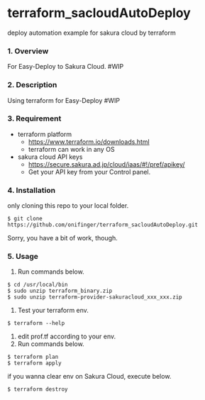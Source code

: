 # terraform_sacloudAutoDeploy
deploy automation example for sakura cloud by terraform

### 1. Overview
For Easy-Deploy to Sakura Cloud.
#WIP

### 2. Description
Using terraform for Easy-Deploy
#WIP

### 3. Requirement
+ terraform platform
  - https://www.terraform.io/downloads.html
  - terraform can work in any OS
+ sakura cloud API keys
  - https://secure.sakura.ad.jp/cloud/iaas/#!/pref/apikey/
  - Get your API key from your Control panel.

### 4. Installation
only cloning this repo to your local folder.

```
$ git clone https://github.com/onifinger/terraform_sacloudAutoDeploy.git
```

Sorry, you have a bit of work, though.

### 5. Usage
1. Run commands below.
```
$ cd /usr/local/bin
$ sudo unzip terraform_binary.zip
$ sudo unzip terraform-provider-sakuracloud_xxx_xxx.zip
```
1. Test your terraform env.
```
$ terraform --help
```

1. edit prof.tf according to your env.
1. Run commands below.
```
$ terraform plan
$ terraform apply
```

if you wanna clear env on Sakura Cloud, execute below.
```
$ terraform destroy
```
